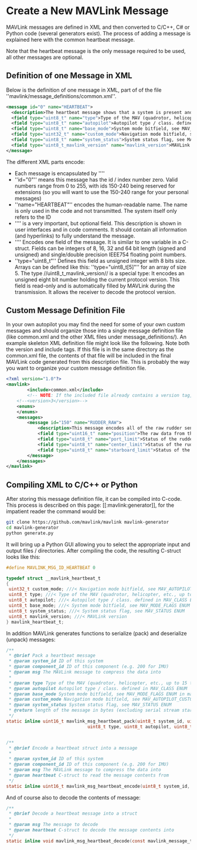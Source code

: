 # Create a New MAVLink Message

MAVLink messages are defined in XML and then converted to C/C++, C# or Python code (several generators exist). The process of adding a message is explained here with the common heartbeat message.

Note that the heartbeat message is the only message required to be used, all other messages are optional.

## Definition of one Message in XML

Below is the definition of one message in XML, part of of the file ''mavlink/message_definitions/common.xml''.

```xml
<message id="0" name="HEARTBEAT">
  <description>The heartbeat message shows that a system is present and responding. The type of the MAV and Autopilot hardware allow the receiving system to treat further messages from this system appropriate (e.g. by laying out the user interface based on the autopilot).</description>
  <field type="uint8_t" name="type">Type of the MAV (quadrotor, helicopter, etc., up to 15 types, defined in MAV_TYPE ENUM)</field>
  <field type="uint8_t" name="autopilot">Autopilot type / class. defined in MAV_CLASS ENUM</field>
  <field type="uint8_t" name="base_mode">System mode bitfield, see MAV_MODE_FLAGS ENUM in mavlink/include/mavlink_types.h</field>
  <field type="uint32_t" name="custom_mode">Navigation mode bitfield, see MAV_AUTOPILOT_CUSTOM_MODE ENUM for some examples. This field is autopilot-specific.</field>
  <field type="uint8_t" name="system_status">System status flag, see MAV_STATUS ENUM</field>
  <field type="uint8_t_mavlink_version" name="mavlink_version">MAVLink version</field>
</message>
```

The different XML parts encode:

* Each message is encapsulated by ''<message></message>''
* ''id="0"'' means this message has the id / index number zero. Valid numbers range from 0 to 255, with ids 150-240 being reserved for extensions (so you will want to use the 150-240 range for your personal messages)
* ''name="HEARTBEAT"'' encodes the human-readable name. The name is only used in the code and not transmitted. The system itself only refers to the ID
* ''<description></description>'' is a very important, but optional field. This description is shown in user interfaces and in code comments. It should contain all information (and hyperlinks) to fully understand the message.
* ''<field></field>'' Encodes one field of the message. It is similar to one variable in a C-struct. Fields can be integers of 8, 16, 32 and 64 bit length (signed and unsigned) and single/double precision IEEE754 floating point numbers.
* ''type="uint8_t"'' Defines this field as unsigned integer with 8 bits size. Arrays can be defined like this: ''type="uint8_t[5]"'' for an array of size 5. The type //uint8_t_mavlink_version// is a special type: It encodes an unsigned eight bit number holding the current protocol version. This field is read-only and is automatically filled by MAVLink during the transmission. It allows the receiver to decode the protocol version.

## Custom Message Definition File

In your own autopilot you may find the need for some of your own custom messages and should organize those into a single message definition file (like common.xml and the other XML files under message_definitions/). An example skeleton XML definition file might look like the following. Note both the version and include tags. If this file is in the same directory as the common.xml file, the contents of that file will be included in the final MAVLink code generated from this description file. This is probably the way you want to organize your custom message definition file.

```xml
<?xml version="1.0"?>
<mavlink>
        <include>common.xml</include>
        <!-- NOTE: If the included file already contains a version tag, remove the version tag here, else uncomment to enable. -->
	<!--<version>3</version>-->
	<enums>
	</enums>
	<messages>
		<message id="150" name="RUDDER_RAW">
			<description>This message encodes all of the raw rudder sensor data from the USV.</description>
			<field type="uint16_t" name="position">The raw data from the position sensor, generally a potentiometer.</field>
			<field type="uint8_t" name="port_limit">Status of the rudder limit sensor, port side. 0 indicates off and 1 indicates that the limit is hit. If this sensor is inactive set to 0xFF.</field>
			<field type="uint8_t" name="center_limit">Status of the rudder limit sensor, port side. 0 indicates off and 1 indicates that the limit is hit. If this sensor is inactive set to 0xFF.</field>
			<field type="uint8_t" name="starboard_limit">Status of the rudder limit sensor, starboard side. 0 indicates off and 1 indicates that the limit is hit. If this sensor is inactive set to 0xFF.</field>
		</message>
	</messages>
</mavlink>
```

## Compiling XML to C/C++ or Python

After storing this message definition file, it can be compiled into C-code. This process is described on this page: [[:mavlink:generator]], for the impatient reader the command would be:

```bash
git clone https://github.com/mavlink/mavlink mavlink-generator
cd mavlink-generator
python generate.py
```

It will bring up a Python GUI allowing you to select the appropriate input and output files / directories. After compiling the code, the resulting C-struct looks like this:

```c
#define MAVLINK_MSG_ID_HEARTBEAT 0

typedef struct __mavlink_heartbeat_t
{
 uint32_t custom_mode; ///< Navigation mode bitfield, see MAV_AUTOPILOT_CUSTOM_MODE ENUM for some examples. This field is autopilot-specific.
 uint8_t type; ///< Type of the MAV (quadrotor, helicopter, etc., up to 15 types, defined in MAV_TYPE ENUM)
 uint8_t autopilot; ///< Autopilot type / class. defined in MAV_CLASS ENUM
 uint8_t base_mode; ///< System mode bitfield, see MAV_MODE_FLAGS ENUM in mavlink/include/mavlink_types.h
 uint8_t system_status; ///< System status flag, see MAV_STATUS ENUM
 uint8_t mavlink_version; ///< MAVLink version
} mavlink_heartbeat_t;
```

In addition MAVLink generates functions to serialize (pack) and deserialize (unpack) messages:

```c
/**
 * @brief Pack a heartbeat message
 * @param system_id ID of this system
 * @param component_id ID of this component (e.g. 200 for IMU)
 * @param msg The MAVLink message to compress the data into
 *
 * @param type Type of the MAV (quadrotor, helicopter, etc., up to 15 types, defined in MAV_TYPE ENUM)
 * @param autopilot Autopilot type / class. defined in MAV_CLASS ENUM
 * @param base_mode System mode bitfield, see MAV_MODE_FLAGS ENUM in mavlink/include/mavlink_types.h
 * @param custom_mode Navigation mode bitfield, see MAV_AUTOPILOT_CUSTOM_MODE ENUM for some examples. This field is autopilot-specific.
 * @param system_status System status flag, see MAV_STATUS ENUM
 * @return length of the message in bytes (excluding serial stream start sign)
 */
static inline uint16_t mavlink_msg_heartbeat_pack(uint8_t system_id, uint8_t component_id, mavlink_message_t* msg,
						       uint8_t type, uint8_t autopilot, uint8_t base_mode, uint32_t custom_mode, uint8_t system_status)


/**
 * @brief Encode a heartbeat struct into a message
 *
 * @param system_id ID of this system
 * @param component_id ID of this component (e.g. 200 for IMU)
 * @param msg The MAVLink message to compress the data into
 * @param heartbeat C-struct to read the message contents from
 */
static inline uint16_t mavlink_msg_heartbeat_encode(uint8_t system_id, uint8_t component_id, mavlink_message_t* msg, const mavlink_heartbeat_t* heartbeat)
```

And of course also to decode the contents of message:

```c
/**
 * @brief Decode a heartbeat message into a struct
 *
 * @param msg The message to decode
 * @param heartbeat C-struct to decode the message contents into
 */
static inline void mavlink_msg_heartbeat_decode(const mavlink_message_t* msg, mavlink_heartbeat_t* heartbeat)
```

